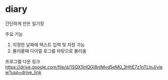 # diary
간단하게 만든 일기장

주요 기능
1. 지정한 날짜에 텍스트 입력 및 저장 가능
2. 불러올때 다이얼 로그를 바탕으로 불러옴

프로그램 다운 링크
https://drive.google.com/file/d/1SQX5HQGl8nIMvd5eM0_3HhE7z1nTLlnJ/view?usp=drive_link
